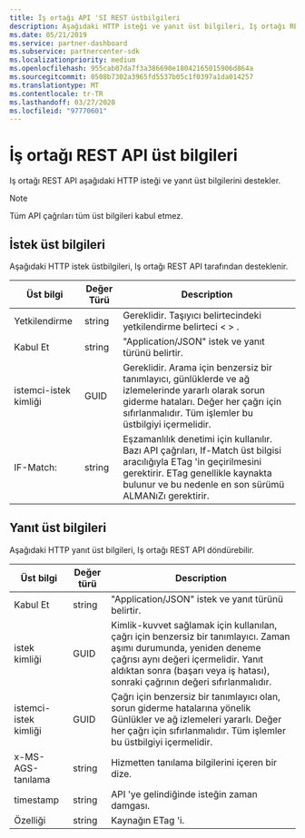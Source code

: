 ```yaml
---
title: İş ortağı API 'SI REST üstbilgileri
description: Aşağıdaki HTTP isteği ve yanıt üst bilgileri, Iş ortağı REST API tarafından desteklenir.
ms.date: 05/21/2019
ms.service: partner-dashboard
ms.subservice: partnercenter-sdk
ms.localizationpriority: medium
ms.openlocfilehash: 955cab07da7f3a386690e18042165015906d864a
ms.sourcegitcommit: 0508b7302a3965fd5537b05c1f0397a1da014257
ms.translationtype: MT
ms.contentlocale: tr-TR
ms.lasthandoff: 03/27/2020
ms.locfileid: "97770601"
---
```

# <a name="partner-rest-api-headers"></a>İş ortağı REST API üst bilgileri

Iş ortağı REST API aşağıdaki HTTP isteği ve yanıt üst bilgilerini destekler.

> [!NOTE]
> Tüm API çağrıları tüm üst bilgileri kabul etmez.

## <a name="request-headers"></a>İstek üst bilgileri

Aşağıdaki HTTP istek üstbilgileri, Iş ortağı REST API tarafından desteklenir.

| Üst bilgi                       | Değer Türü | Description                                                                            |
|------------------------------|------------|----------------------------------------------------------------------------------------|
| Yetkilendirme           | string     | Gereklidir. Taşıyıcı belirtecindeki yetkilendirme belirteci &lt; &gt; .                    |
| Kabul Et                  | string     | "Application/JSON" istek ve yanıt türünü belirtir.                           |
| istemci-istek kimliği         | GUID       | Gereklidir. Arama için benzersiz bir tanımlayıcı, günlüklerde ve ağ izlemelerinde yararlı olarak sorun giderme hataları. Değer her çağrı için sıfırlanmalıdır. Tüm işlemler bu üstbilgiyi içermelidir. |
| IF-Match:                    | string     | Eşzamanlılık denetimi için kullanılır. Bazı API çağrıları, If-Match üst bilgisi aracılığıyla ETag 'in geçirilmesini gerektirir. ETag genellikle kaynakta bulunur ve bu nedenle en son sürümü ALMANıZı gerektirir. |

## <a name="response-headers"></a>Yanıt üst bilgileri

Aşağıdaki HTTP yanıt üst bilgileri, Iş ortağı REST API döndürebilir.

| Üst bilgi                    | Değer türü | Description                                                                                                               |
|-------------------|------------|--------------------------------------------------------------------------------------------------|
| Kabul Et                | string     | "Application/JSON" istek ve yanıt türünü belirtir.                                     |
| istek kimliği        | GUID       | Kimlik-kuvvet sağlamak için kullanılan, çağrı için benzersiz bir tanımlayıcı. Zaman aşımı durumunda, yeniden deneme çağrısı aynı değeri içermelidir. Yanıt aldıktan sonra (başarı veya iş hatası), sonraki çağrının değeri sıfırlanmalıdır. |
| istemci-istek kimliği| GUID| Çağrı için benzersiz bir tanımlayıcı olan, sorun giderme hatalarına yönelik Günlükler ve ağ izlemeleri yararlı. Değer her çağrı için sıfırlanmalıdır. Tüm işlemler bu üstbilgiyi içermelidir.                                                |
| x-MS-AGS-tanılama   | string | Hizmetten tanılama bilgilerini içeren bir dize.
| timestamp|string | API 'ye gelindiğinde isteğin zaman damgası.
|Özelliği |string | Kaynağın ETag 'i.
